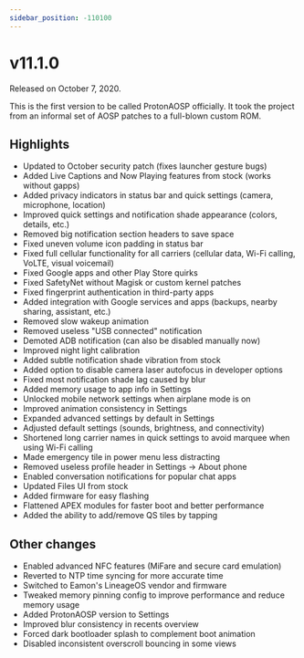 ```yaml
---
sidebar_position: -110100
---
```


# v11.1.0

Released on October 7, 2020.

This is the first version to be called ProtonAOSP officially. It took the project from an informal set of AOSP patches to a full-blown custom ROM.

## Highlights

- Updated to October security patch (fixes launcher gesture bugs)
- Added Live Captions and Now Playing features from stock (works without gapps)
- Added privacy indicators in status bar and quick settings (camera, microphone, location)
- Improved quick settings and notification shade appearance (colors, details, etc.)
- Removed big notification section headers to save space
- Fixed uneven volume icon padding in status bar
- Fixed full cellular functionality for all carriers (cellular data, Wi-Fi calling, VoLTE, visual voicemail)
- Fixed Google apps and other Play Store quirks
- Fixed SafetyNet without Magisk or custom kernel patches
- Fixed fingerprint authentication in third-party apps
- Added integration with Google services and apps (backups, nearby sharing, assistant, etc.)
- Removed slow wakeup animation
- Removed useless "USB connected" notification
- Demoted ADB notification (can also be disabled manually now)
- Improved night light calibration
- Added subtle notification shade vibration from stock
- Added option to disable camera laser autofocus in developer options
- Fixed most notification shade lag caused by blur
- Added memory usage to app info in Settings
- Unlocked mobile network settings when airplane mode is on
- Improved animation consistency in Settings
- Expanded advanced settings by default in Settings
- Adjusted default settings (sounds, brightness, and connectivity)
- Shortened long carrier names in quick settings to avoid marquee when using Wi-Fi calling
- Made emergency tile in power menu less distracting
- Removed useless profile header in Settings -> About phone
- Enabled conversation notifications for popular chat apps
- Updated Files UI from stock
- Added firmware for easy flashing
- Flattened APEX modules for faster boot and better performance
- Added the ability to add/remove QS tiles by tapping

## Other changes

- Enabled advanced NFC features (MiFare and secure card emulation)
- Reverted to NTP time syncing for more accurate time
- Switched to Eamon's LineageOS vendor and firmware
- Tweaked memory pinning config to improve performance and reduce memory usage
- Added ProtonAOSP version to Settings
- Improved blur consistency in recents overview
- Forced dark bootloader splash to complement boot animation
- Disabled inconsistent overscroll bouncing in some views
